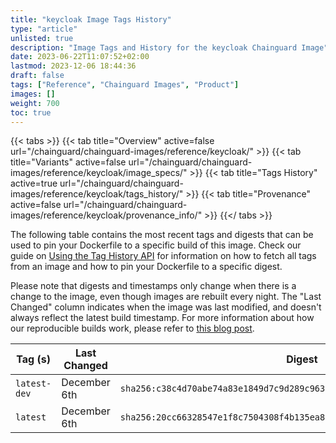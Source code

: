 ```yaml
---
title: "keycloak Image Tags History"
type: "article"
unlisted: true
description: "Image Tags and History for the keycloak Chainguard Image"
date: 2023-06-22T11:07:52+02:00
lastmod: 2023-12-06 18:44:36
draft: false
tags: ["Reference", "Chainguard Images", "Product"]
images: []
weight: 700
toc: true
---
```


{{< tabs >}}
{{< tab title="Overview" active=false url="/chainguard/chainguard-images/reference/keycloak/" >}}
{{< tab title="Variants" active=false url="/chainguard/chainguard-images/reference/keycloak/image_specs/" >}}
{{< tab title="Tags History" active=true url="/chainguard/chainguard-images/reference/keycloak/tags_history/" >}}
{{< tab title="Provenance" active=false url="/chainguard/chainguard-images/reference/keycloak/provenance_info/" >}}
{{</ tabs >}}

The following table contains the most recent tags and digests that can be used to pin your Dockerfile to a specific build of this image. Check our guide on [Using the Tag History API](/chainguard/chainguard-images/using-the-tag-history-api/) for information on how to fetch all tags from an image and how to pin your Dockerfile to a specific digest.

Please note that digests and timestamps only change when there is a change to the image, even though images are rebuilt every night. The "Last Changed" column indicates when the image was last modified, and doesn't always reflect the latest build timestamp. For more information about how our reproducible builds work, please refer to [this blog post](https://www.chainguard.dev/unchained/reproducing-chainguards-reproducible-image-builds).

| Tag (s)       | Last Changed | Digest                                                                    |
|---------------|--------------|---------------------------------------------------------------------------|
|  `latest-dev` | December 6th | `sha256:c38c4d70abe74a83e1849d7c9d289c963499f3a13188000260ca8741074f3390` |
|  `latest`     | December 6th | `sha256:20cc66328547e1f8c7504308f4b135ea8224950ee84e935a3e18eedb222e4c3b` |

